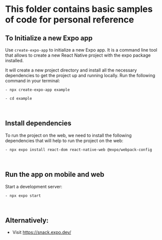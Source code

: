 # This folder contains basic samples of code for personal reference

## To Initialize a new Expo app
Use `create-expo-app`  to initialize a new Expo app. It is a command line tool that allows to create a new React Native project with the expo package installed.

It will create a new project directory and install all the necessary dependencies to get the project up and running locally. Run the following command in your terminal:


```
- npx create-expo-app example

- cd example
```
<br>

## Install dependencies
To run the project on the web, we need to install the following dependencies that will help to run the project on the web:

```
- npx expo install react-dom react-native-web @expo/webpack-config
```

<br>

## Run the app on mobile and web
Start a development server:
```
- npx expo start
```

<br>

## Alternatively:
- Visit https://snack.expo.dev/
